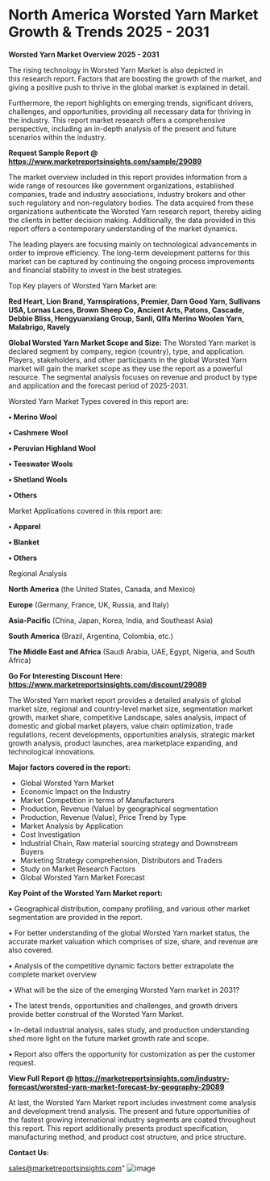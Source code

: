 # North America Worsted Yarn Market Growth & Trends 2025 - 2031

<Strong> Worsted Yarn Market Overview 2025 - 2031</strong>

The rising technology in Worsted Yarn Market is also depicted in this research report. Factors that are boosting the growth of the market, and giving a positive push to thrive in the global market is explained in detail.

Furthermore, the report highlights on emerging trends, significant drivers, challenges, and opportunities, providing all necessary data for thriving in the industry. This report market research offers a comprehensive perspective, including an in-depth analysis of the present and future scenarios within the industry.

<strong>Request Sample Report @ <a href=https://www.marketreportsinsights.com/sample/29089>https://www.marketreportsinsights.com/sample/29089</a></strong>

The market overview included in this report provides information from a wide range of resources like government organizations, established companies, trade and industry associations, industry brokers and other such regulatory and non-regulatory bodies. The data acquired from these organizations authenticate the Worsted Yarn research report, thereby aiding the clients in better decision making. Additionally, the data provided in this report offers a contemporary understanding of the market dynamics.

The leading players are focusing mainly on technological advancements in order to improve efficiency. The long-term development patterns for this market can be captured by continuing the ongoing process improvements and financial stability to invest in the best strategies.

Top Key players of Worsted Yarn Market are:

<strong>Red Heart, Lion Brand, Yarnspirations, Premier, Darn Good Yarn, Sullivans USA, Lornas Laces, Brown Sheep Co, Ancient Arts, Patons, Cascade, Debbie Bliss, Hengyuanxiang Group, Sanli, QIfa Merino Woolen Yarn, Malabrigo, Ravely</strong>

<strong><b>Global Worsted Yarn Market Scope and Size:</b></strong>
The Worsted Yarn market is declared segment by company, region (country), type, and application. Players, stakeholders, and other participants in the global Worsted Yarn market will gain the market scope as they use the report as a powerful resource. The segmental analysis focuses on revenue and product by type and application and the forecast period of 2025-2031.

Worsted Yarn Market Types covered in this report are:

<strong>• Merino Wool

• Cashmere Wool

• Peruvian Highland Wool

• Teeswater Wools

• Shetland Wools

• Others</strong>

Market Applications covered in this report are:

<strong>• Apparel

• Blanket

• Others</strong> 

Regional Analysis

<strong>North America</strong> (the United States, Canada, and Mexico)

<strong>Europe</strong> (Germany, France, UK, Russia, and Italy)

<strong>Asia-Pacific</strong> (China, Japan, Korea, India, and Southeast Asia)

<strong>South America</strong> (Brazil, Argentina, Colombia, etc.)

<strong>The Middle East and Africa</strong> (Saudi Arabia, UAE, Egypt, Nigeria, and South Africa)

<strong>Go For Interesting Discount Here: <a href=https://www.marketreportsinsights.com/discount/29089>https://www.marketreportsinsights.com/discount/29089</a></strong>

The Worsted Yarn market report provides a detailed analysis of global market size, regional and country-level market size, segmentation market growth, market share, competitive Landscape, sales analysis, impact of domestic and global market players, value chain optimization, trade regulations, recent developments, opportunities analysis, strategic market growth analysis, product launches, area marketplace expanding, and technological innovations.

<strong><b>Major factors covered in the report:</b></strong>
<ul>
  <li>Global Worsted Yarn Market </li>
  <li>Economic Impact on the Industry</li>
  <li>Market Competition in terms of Manufacturers</li>
  <li>Production, Revenue (Value) by geographical segmentation</li>
  <li>Production, Revenue (Value), Price Trend by Type</li>
  <li>Market Analysis by Application</li>
  <li>Cost Investigation</li>
  <li>Industrial Chain, Raw material sourcing strategy and Downstream Buyers</li>
  <li>Marketing Strategy comprehension, Distributors and Traders</li>
  <li>Study on Market Research Factors</li>
  <li>Global Worsted Yarn Market Forecast</li>
</ul>

<strong><b>Key Point of the Worsted Yarn Market report:</b></strong>

• Geographical distribution, company profiling, and various other market segmentation are provided in the report.

• For better understanding of the global Worsted Yarn market status, the accurate market valuation which comprises of size, share, and revenue are also covered.

• Analysis of the competitive dynamic factors better extrapolate the complete market overview

• What will be the size of the emerging Worsted Yarn market in 2031?

• The latest trends, opportunities and challenges, and growth drivers provide better construal of the Worsted Yarn Market.

• In-detail industrial analysis, sales study, and production understanding shed more light on the future market growth rate and scope.

• Report also offers the opportunity for customization as per the customer request.

<strong><b>View Full Report @ <a href=https://marketreportsinsights.com/industry-forecast/worsted-yarn-market-forecast-by-geography-29089>https://marketreportsinsights.com/industry-forecast/worsted-yarn-market-forecast-by-geography-29089</a></b></strong>


At last, the Worsted Yarn Market report includes investment come analysis and development trend analysis. The present and future opportunities of the fastest growing international industry segments are coated throughout this report. This report additionally presents product specification, manufacturing method, and product cost structure, and price structure.

<strong>Contact Us:</strong>

sales@marketreportsinsights.com"
![image](https://github.com/user-attachments/assets/0febd206-0de9-4112-b6c4-b7e28b320806)
